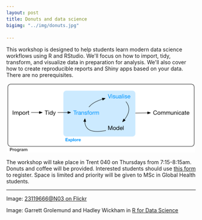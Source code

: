 ```yaml
---
layout: post
title: Donuts and data science
bigimg: "../img/donuts.jpg"

---
```


This workshop is designed to help students learn modern data science workflows using R and RStudio. We'll focus on how to import, tidy, transform, and visualize data in preparation for analysis. We'll also cover how to create reproducible reports and Shiny apps based on your data. There are no prerequisites.

<p align="center">
<img src="/img/tidy.png" style="width: 500px;"/>
</p>

The workshop will take place in Trent 040 on Thursdays from 7:15-8:15am. Donuts and coffee will be provided. Interested students should use [this form](https://goo.gl/forms/CQGqQghSVmG8vXQU2) to register. Space is limited and priority will be given to MSc in Global Health students.

* * * 
Image: [23119666@N03 on Flickr](https://flic.kr/p/9jo3Xh)

Image: Garrett Grolemund and Hadley Wickham in [R for Data Science](http://r4ds.had.co.nz/)